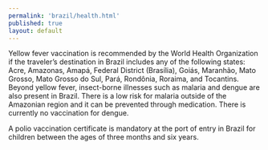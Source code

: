 ```yaml
---
permalink: 'brazil/health.html'
published: true
layout: default
---
```

Yellow fever vaccination is recommended by the World Health Organization if the traveler’s destination in Brazil includes any of the following states: Acre, Amazonas, Amapá, Federal District (Brasília), Goiás, Maranhão, Mato Grosso, Mato Grosso do Sul, Pará, Rondônia, Roraima, and Tocantins. Beyond yellow fever, insect-borne illnesses such as malaria and dengue are also present in Brazil. There is a low risk for malaria outside of the Amazonian region and it can be prevented through medication. There is currently no vaccination for dengue.

A polio vaccination certificate is mandatory at the port of entry in Brazil for children between the ages of three months and six years.

